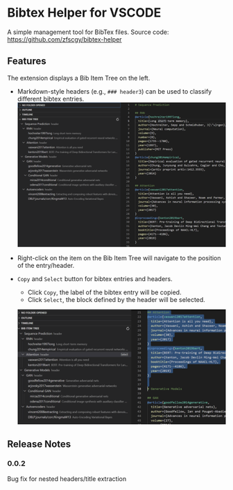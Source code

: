 # Bibtex Helper for VSCODE

A simple management tool for BibTex files.
Source code: https://github.com/zfscgy/bibtex-helper

## Features
The extension displays a Bib Item Tree on the left.
*   Markdown-style headers (e.g., `### header3`) can be used to classify different bibtex entries.
    ![bibtree](resources/example-bibs/bib_item_tree.PNG)
*   Right-click on the item on the Bib Item Tree will navigate to the position of the entry/header.
*   `Copy` and `Select` button for bibtex entries and headers.
    *   Click `Copy`, the label of the bibtex entry will be copied.
    *   Click `Select`, the block defined by the header will be selected.

    ![bibtree-select](resources/example-bibs/bib_item_tree-select.PNG)


## Release Notes
### 0.0.2
Bug fix for nested headers/title extraction